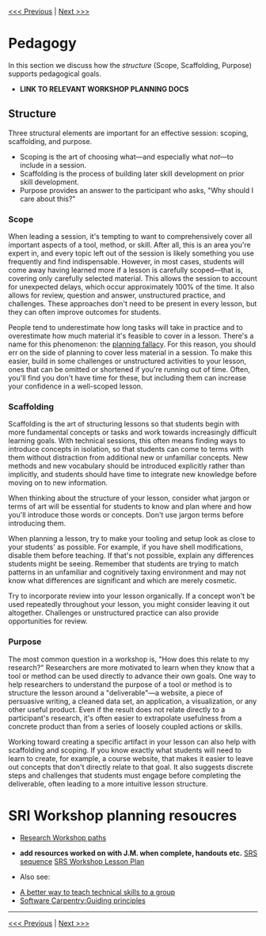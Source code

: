 
[<<< Previous](https://github.com/SouthernMethodistUniversity/styleguide) | [Next >>>](style_guide.md)   


# Pedagogy

In this section we discuss how the *structure* (Scope, Scaffolding, Purpose) supports pedagogical goals. 

* **LINK TO RELEVANT WORKSHOP PLANNING DOCS**

## Structure

Three structural elements are important for an effective session: scoping, scaffolding, and purpose. 
* Scoping is the art of choosing what—and especially what *not*—to include in a session.
* Scaffolding is the process of building later skill development on prior skill development. 
* Purpose provides an answer to the participant who asks, "Why should I care about this?"

### Scope

When leading a session, it's tempting to want to comprehensively cover all important aspects of a tool, method, or skill. After all, this is an area you're expert in, and every topic left out of the session is likely something you use frequently and find indispensable. However, in most cases, students will come away having learned more if a lesson is carefully scoped—that is, covering only carefully selected material. This allows the session to account for unexpected delays, which occur approximately 100% of the time. It also allows for review, question and answer, unstructured practice, and challenges. These approaches don't need to be present in every lesson, but they can often improve outcomes for students.

People tend to underestimate how long tasks will take in practice and to overestimate how much material it's feasible to cover in a lesson. There's a name for this phenomenon: the [planning fallacy](https://en.wikipedia.org/wiki/Planning_fallacy). For this reason, you should err on the side of planning to cover less material in a session. To make this easier, build in some challenges or unstructured activities to your lesson, ones that can be omitted or shortened if you're running out of time. Often, you'll find you don't have time for these, but including them can increase your confidence in a well-scoped lesson.

### Scaffolding

Scaffolding is the art of structuring lessons so that students begin with more fundamental concepts or tasks and work towards increasingly difficult learning goals. With technical sessions, this often means finding ways to introduce concepts in isolation, so that students can come to terms with them without distraction from additional new or unfamiliar concepts. New methods and new vocabulary should be introduced explicitly rather than implicitly, and students should have time to integrate new knowledge before moving on to new information.

When thinking about the structure of your lesson, consider what jargon or terms of art will be essential for students to know and plan where and how you'll introduce those words or concepts. Don't use jargon terms before introducing them.

When planning a lesson, try to make your tooling and setup look as close to your students' as possible. For example, if you have shell modifications, disable them before teaching. If that's not possible, explain any differences students might be seeing. Remember that students are trying to match patterns in an unfamiliar and cognitively taxing environment and may not know what differences are significant and which are merely cosmetic.

Try to incorporate review into your lesson organically. If a concept won't be used repeatedly throughout your lesson, you might consider leaving it out altogether. Challenges or unstructured practice can also provide opportunities for review.

### Purpose

The most common question in a workshop is, "How does this relate to my research?" Researchers are more motivated to learn when they know that a tool or method can be used directly to advance their own goals. One way to help researchers to understand the purpose of a tool or method is to structure the lesson around a "deliverable"—a website, a piece of persuasive writing, a cleaned data set, an application, a visualization, or any other useful product. Even if the result does not relate directly to a participant's research, it's often easier to extrapolate usefulness from a concrete product than from a series of loosely coupled actions or skills.

Working toward creating a specific artifact in your lesson can also help with scaffolding and scoping. If you know exactly what students will need to learn to create, for example, a course website, that makes it easier to leave out concepts that don't directly relate to that goal. It also suggests discrete steps and challenges that students must engage before completing the deliverable, often leading to a more intuitive lesson structure.

# SRI Workshop planning resoucres
* [Research Workshop paths](https://smu.box.com/s/4uwiueal0b9gnaqizncn7kbpwnxgf9dx)
* **add resources worked on with J.M. when complete, handouts etc.**
[SRS sequence](https://smu.box.com/s/5p73vwyygaai6n4lw4ci2b5g1lsuwal0)
[SRS Workshop Lesson Plan](https://smu.box.com/s/5p73vwyygaai6n4lw4ci2b5g1lsuwal0)


* Also see: 
- [A better way to teach technical skills to a group](https://miriamposner.com/blog/a-better-way-to-teach-technical-skills-to-a-group/)
- [Software Carpentry:Guiding principles](https://carpentries.github.io/curriculum-development/guiding-principles.html)



__________ 

[<<< Previous](https://github.com/SouthernMethodistUniversity/styleguide) | [Next >>>](style_guide.md)   
